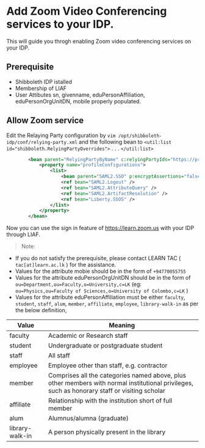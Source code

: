 # Add Zoom Video Conferencing services to your IDP.

This will guide you throgh enabling Zoom video conferencing services on your IDP. 

## Prerequisite 

* Shibboleth IDP istalled
* Membership of LIAF
* User Attibutes sn, givenname, eduPersonAffiliation, eduPersonOrgUnitDN, mobile properly populated.

## Allow Zoom service

Edit the Relaying Party configuration by `vim /opt/shibboleth-idp/conf/relying-party.xml` and the following bean to  `<util:list id="shibboleth.RelyingPartyOverrides">` . . . `
</util:list> `

```xml
        <bean parent="RelyingPartyByName" c:relyingPartyIds="https://proxy.liaf.ac.lk/Saml2/proxy_saml2_backend.xml">
            <property name="profileConfigurations">
                <list>
                    <bean parent="SAML2.SSO" p:encryptAssertions="false" p:postAuthenticationFlows="attribute-release" />
                    <ref bean="SAML2.Logout" />
                    <ref bean="SAML2.AttributeQuery" />
                    <ref bean="SAML2.ArtifactResolution" />
                    <ref bean="Liberty.SSOS" />
                </list>
            </property>
        </bean>
```

Now you can use the sign in feature of https://learn.zoom.us with your IDP through LIAF.

> Note:

* If you do not satisfy the prerequisite, please contact LEARN TAC ( `tac[at]learn.ac.lk` ) for the assistance.
* Values for the attribute mobie should be in the form of `+94770055755`
* Values for the attribute eduPersonOrgUnitDN should be in the form of `ou=Department,ou=Faculty,o=University,c=LK`  (eg: `ou=Physics,ou=Faculty of Sciences,o=University of Colombo,c=LK` )
* Values for the attribute eduPersonAffiliation must be either `faculty`, `student`, `staff`, `alum`, `member`, `affiliate`, `employee`, `library-walk-in` as per the below definition,

 | Value | Meaning |
 |-------|---------|
 | faculty | Academic or Research staff |
 | student | Undergraduate or postgraduate student |
 | staff | All staff |
 | employee | Employee other than staff, e.g. contractor |
 | member	| Comprises all the categories named above, plus other members with normal institutional privileges, such as honorary staff or visiting scholar |
 | affiliate | Relationship with the institution short of full member |
 | alum	| Alumnus/alumna (graduate) |
 | library-walk-in | A person physically present in the library |
 
